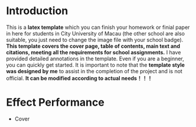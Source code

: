 # Introduction
This is a **latex template** which you can finish your homework or finial paper in here for students in City University of Macau (the other school are also suitable, you just need to change the image file with your school badge). **This template covers the cover page, table of contents, main text and citations, meeting all the requirements for school assignments.** I have provided detailed annotations in the template. Even if you are a beginner, you can quickly get started. It is important to note that the **template style was designed by me** to assist in the completion of the project and is not official. **It can be modified according to actual needs！！！**

# Effect Performance
* Cover



